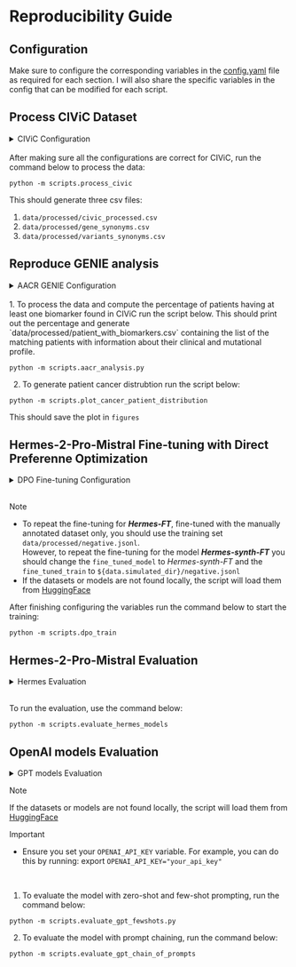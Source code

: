 # Reproducibility Guide

## Configuration

Make sure to configure the corresponding variables in the [config.yaml](conf/config.yaml) file as required for each section. I will also share the specific variables in the config that can be modified for each script.


## Process CIViC Dataset

<details>
<summary>CIViC Configuration</summary>

<pre>
<span style="color:purple;">civic:</span>
  <span style="color:purple;">raw_file:</span> ${data.raw_dir}/01-Dec-2023-VariantSummaries.tsv
  <span style="color:purple;">processed_file:</span> ${data.processed_dir}/civic_processed.csv
  <span style="color:purple;">variant_syn_file:</span> ${data.processed_dir}/variants_synonyms.csv
  <span style="color:purple;">gene_syn_file:</span> ${data.processed_dir}/gene_synonyms.csv
</pre>
</details>

<br>
After making sure all the configurations are correct for CIViC, run the command below to process the data:

```
python -m scripts.process_civic
```

This should generate three csv files: 
1. `data/processed/civic_processed.csv`
2. `data/processed/gene_synonyms.csv`
3. `data/processed/variants_synonyms.csv`


## Reproduce GENIE analysis

<details>
<summary>AACR GENIE Configuration</summary>

<pre>
<span style="color:purple;">aacr:</span>
  <span style="color:purple;">clinical_sample:</span> ${data.raw_dir}/aacr_genie/data_clinical_sample.txt
  <span style="color:purple;">data_mutations:</span> ${data.raw_dir}/aacr_genie/data_mutations_extended.txt
  <span style="color:purple;">data_cna:</span> ${data.raw_dir}/aacr_genie/data_CNA.txt
  <span style="color:purple;">data_sv:</span> ${data.raw_dir}/aacr_genie/data_sv.txt
</pre>
</details>

<br>
1. To process the data and compute the percentage of patients having at least one biomarker found in CIViC run the script below. This should print out the percentage and generate `data/processed/patient_with_biomarkers.csv` containing the list of the matching patients with information about their clinical and mutational profile.  

```
python -m scripts.aacr_analysis.py
```

2. To generate patient cancer distrubtion run the script below:

```
python -m scripts.plot_cancer_patient_distribution
```
This should save the plot in `figures`


## Hermes-2-Pro-Mistral Fine-tuning with Direct Preferenne Optimization

<details>
<summary>DPO Fine-tuning Configuration</summary>

<pre>
<span style="color:purple;">DPO_FT:</span>
  <span style="color:purple;">open_source_model:</span> NousResearch/Hermes-2-Pro-Mistral-7B
  <span style="color:purple;">fine_tuned_model:</span> Hermes-FT
  <span style="color:purple;">fine_tuning_train:</span> ${data.processed_dir}/negative.jsonl
  <span style="color:purple;">fine_tuning_test:</span> ${data.processed_dir}/ft_test.jsonl
  <span style="color:purple;">beta:</span> 0.1
  <span style="color:purple;">learning_rate:</span> 5e-5
  <span style="color:purple;">max_steps:</span> 200
  <span style="color:purple;">warmup_steps:</span> 100
  <span style="color:purple;">per_device_train_batch_size:</span> 1
  <span style="color:purple;">gradient_accumulation_steps:</span> 4
  <span style="color:purple;">logging_steps:</span> 1
  <span style="color:purple;">max_length:</span> 4800

<span style="color:purple;">LoRA:</span>
  <span style="color:purple;">r:</span> 2
  <span style="color:purple;">lora_alpha:</span> 4
  <span style="color:purple;">lora_dropout:</span> 0.05
  <span style="color:purple;">target_modules:</span> ['k_proj', 'gate_proj', 'v_proj', 'up_proj', 'q_proj', 'o_proj', 'down_proj'] 
</details>
</pre>

<br>

> [!NOTE]
> - To repeat the fine-tuning for <b><i>Hermes-FT</i></b>, fine-tuned with the manually annotated dataset only, you should use the training set `data/processed/negative.jsonl`.
<br> However, to repeat the fine-tuning for the model <b><i>Hermes-synth-FT</i></b> you should change the `fine_tuned_model` to <i>Hermes-synth-FT</i> and the `fine_tuned_train` to `${data.simulated_dir}/negative.jsonl`
> - If the datasets or models are not found locally, the script will load them from [HuggingFace](https://huggingface.co/nalkhou)

After finishing configuring the variables run the command below to start the training:

```
python -m scripts.dpo_train
```

## Hermes-2-Pro-Mistral Evaluation

<details> 
<summary>Hermes Evaluation</summary>

```
HERMES_EVAL:
  open_source_model: Hermes-FT
  test_set: ${data.processed_dir}/ft_test.jsonl
  open_source_eval_file: Fine_tune_a_Mistral_7b_model_with_DPO_zero-shot_zero-shot_loong_r_2_alpha_4.json # Changes depending on what we are evaluating!
```

You can choose to evaluate the open source model <i>Hermes-synth-FT</i> or even the base model <i>NousResearch/Hermes-2-Pro-Mistral-7B</i>


> [!NOTE]
> - If the datasets or models are not found locally, the script will load them from [HuggingFace](https://huggingface.co/nalkhou)

</details> 

<br>

To run the evaluation, use the command below:

```
python -m scripts.evaluate_hermes_models
```


## OpenAI models Evaluation

<details> 
<summary>GPT models Evaluation</summary>

```
GPT_EVAL:
  n_shot: 0
  model: gpt-3.5-turbo
  test_set: ${data.processed_dir}/ft_test.jsonl
  train_set: ${data.processed_dir}/ft_train.jsonl
  OUTPUT_PROMPTS:
    zero_shot: 0shot
    one_shot: 1shot
    two_shot: 2shot
    prompt_chain: 2CoP
  
PROMPT_FILES:
  gpt_zero_shot: prompts/zero-shot.json
  gpt_one_shot: prompts/one-shot.json
  gpt_two_shot: prompts/two-shot.json
  gpt_chain_one: prompts/chain_1.json
  gpt_chain_two: prompts/chain_2.json
```
<br>

You can configure which OpenAI model to use for evaluation and specify whether to use few-shot learning (with n_shot set to 0, 1 or 2). Select the desired n_shot, and the script will automatically use the corresponding prompt file.

</details> 

> [!NOTE]
> If the datasets or models are not found locally, the script will load them from [HuggingFace](https://huggingface.co/nalkhou)

> [!IMPORTANT]
> - Ensure you set your `OPENAI_API_KEY` variable. For example, you can do this by running: export `OPENAI_API_KEY="your_api_key"`
<br>

1. To evaluate the model with zero-shot and few-shot prompting, run the command below:
```
python -m scripts.evaluate_gpt_fewshots.py
```

2. To evaluate the model with prompt chaining, run the command below:

```
python -m scripts.evaluate_gpt_chain_of_prompts
```

